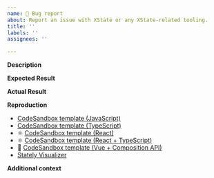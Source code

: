 ```yaml
---
name: 🐞 Bug report
about: Report an issue with XState or any XState-related tooling.
title: ''
labels: ''
assignees: ''

---
```


**Description**
<!-- A clear and concise description of what the bug is. -->

**Expected Result**
<!-- A clear and concise description of what you expected to happen. -->

**Actual Result**
<!-- A clear and concise description of what happened instead. -->

**Reproduction**
<!-- Create a reproduction of the issue from one of the following templates: -->
- [CodeSandbox template (JavaScript)](https://codesandbox.io/s/xstate-example-template-m4ckv)
- [CodeSandbox template (TypeScript)](https://codesandbox.io/s/xstate-typescript-template-s9kz8)
- ⚛︎ [CodeSandbox template (React)](https://codesandbox.io/s/xstate-react-template-3t2tg)
- ⚛︎ [CodeSandbox template (React + TypeScript)](https://codesandbox.io/s/xstate-react-typescript-template-wjdvn)
- 💚 [CodeSandbox template (Vue + Composition API)](https://codesandbox.io/s/xstate-vue-template-composition-api-1n23l)
- [Stately Visualizer](https://stately.ai/viz/)

**Additional context**
<!-- Add any other context about the problem here (e.g., XState version) -->
